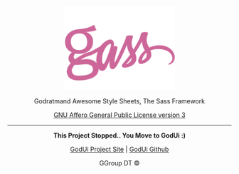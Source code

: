 <div align="center">

<img src="logo.png" width="250px">
  
<br>

Godratmand Awesome Style Sheets, The Sass Framework

[GNU Affero General Public License version 3](https://opensource.org/licenses/AGPL-3.0)

---

**This Project Stopped.. You Move to GodUi :)**

[GodUi Project Site](https://godui.pages.dev/) | [GodUi Github](https://github.com/GodratGroup/GodUi)


GGroup DT &copy;
</div>
